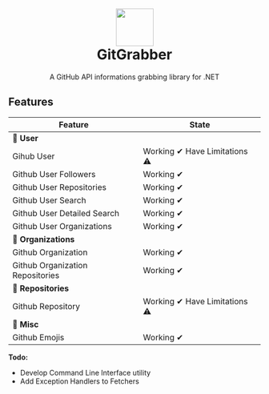 <h1 align="center">
  <img src="https://i.imgur.com/JnSjFjJ.png" width="75px">
  <br>
  GitGrabber
</h1>
<p align="center">A GitHub API informations grabbing library for .NET</p>

## Features
| Feature | State |
| --- | ----------- |
| 🔵 **User** |
| Gihub User | Working ✔ Have Limitations ⚠ |
| Github User Followers | Working ✔ |
| Github User Repositories | Working ✔ |
| Github User Search | Working ✔ |
| Github User Detailed Search | Working ✔ |
| Github User Organizations | Working ✔ |
| 🔵 **Organizations** |
| Github Organization | Working ✔ |
| Github Organization Repositories | Working ✔ |
| 🔵 **Repositories** |
| Github Repository | Working ✔ Have Limitations ⚠ |
| 🔵 **Misc** |
| Github Emojis | Working ✔ |

**Todo:**
- Develop Command Line Interface utility
- Add Exception Handlers to Fetchers
